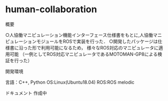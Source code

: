 # human-collaboration

概要

○人協働マニピュレーション機能インターフェース仕様書をもとに,人協働マニピュレーションモジュールをROSで実装を行った．
○開発したパッケージは仕様書に沿った形で利用可能になるため， 様々なROS対応のマニピュレータに適用可能
（一例としてROS対応マニピュレータであるMOTOMAN-GP8による検証を行った）

開発環境

言語：C++, Python
OS:Linux(Ubuntu18.04)
ROS:ROS melodic

ドキュメント
作成中

